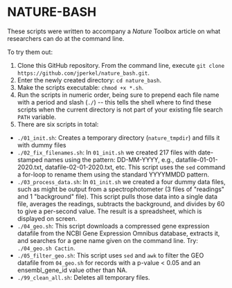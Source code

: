 # NATURE-BASH

These scripts were written to accompany a *Nature* Toolbox article on what researchers can do at the command line. 

To try them out: 

1. Clone this GitHub repository. From the command line, execute `git clone https://github.com/jperkel/nature_bash.git`. 
2. Enter the newly created directory: `cd nature_bash`.
3. Make the scripts executable: `chmod +x *.sh`. 
4. Run the scripts in numeric order, being sure to prepend each file name with a period and slash (`./`) -- this tells the shell where to find these scripts when the current directory is not part of your existing file search `PATH` variable. 
5. There are six scripts in total:
- `./01_init.sh`: Creates a temporary directory (`nature_tmpdir`) and fills it with dummy files
- `./02_fix_filenames.sh`: In `01_init.sh` we created 217 files with date-stamped names using the pattern: DD-MM-YYYY, e.g., datafile-01-01-2020.txt, datafile-02-01-2020.txt, etc. This script uses the `sed` command a for-loop to rename them using the standard YYYYMMDD pattern. 
- `./03_process_data.sh`: In `01_init.sh` we created a four dummy data files, such as might be output from a spectrophotometer (3 files of "readings" and 1 "background" file). This script pulls those data into a single data file, averages the readings, subtracts the background, and divides by 60 to give a per-second value. The result is a spreadsheet, which is displayed on screen.
- `./04_geo.sh`: This script downloads a compressed gene expression datafile from the NCBI Gene Expression Omnibus database, extracts it, and searches for a gene name given on the command line. Try: `./04_geo.sh Cactin`. 
- `./05_filter_geo.sh`: This script uses `sed` and `awk` to filter the GEO datafile from `04_geo.sh` for records with a p-value < 0.05 and an ensembl_gene_id value other than NA.
- `./99_clean_all.sh`: Deletes all temporary files. 
